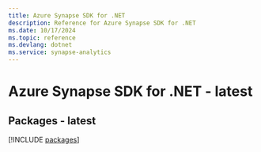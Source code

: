 ```yaml
---
title: Azure Synapse SDK for .NET
description: Reference for Azure Synapse SDK for .NET
ms.date: 10/17/2024
ms.topic: reference
ms.devlang: dotnet
ms.service: synapse-analytics
---
```

# Azure Synapse SDK for .NET - latest
## Packages - latest
[!INCLUDE [packages](synapse-index.md)]